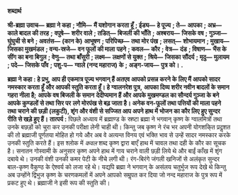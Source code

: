  

**शब्दार्थ** 

**श्री-ब्रह्मा उवाच—** **ब्रह्मा ने कहा** **; नौमि—** **मैं यशोगान करता हूँ** **; ईड्य—** **हे पूज्य** **; ते—** **आपका** **; अभ्र—** **काले बादल की तरह** **;** **वपुषे—** **शरीर वाले** **; तडित्—** **बिजली की भाँति** **; अश्बराय—** **जिसके वष** **; गुञ्जा—** **घुंघुची से बने** **; अवतंस—** **(कान के)** **आभूषण** **; परिपिच्छ—** **तथा मोर पंख** **; लसत्—** **शोभायमान** **; मुखाय—** **जिसका मुखमंडल** **; वन्य-स्रजे—** **वन फूलों की माला** **पहने** **; कवल—** **कौर** **; वेत्र—** **दंड** **; विषाण—** **भैंस के सींग का बना बिगुल** **; वेणु—** **तथा बाँसुरी** **; लक्ष्म—** **लक्षणों से युक्त** **;** **श्रिये—** **जिसका सौंदर्य** **; मृदु—** **मुलायम** **; पदे—** **जिसके पाँव** **; पशु-प—** **ग्वाले (नन्द महाराज) के** **; अङ्ग-जाय—** **पुत्र को।** **.** 

**ब्रह्मा ने कहा : हे प्रभु, आप ही एकमात्र पूज्य भगवान् हैं अतएव आपको प्रसन्न करने के** **लिए मैं आपको सादर नमस्कार करता हूँ और आपकी स्तुति करता हूँ। हे ग्वालनरेश पुत्र,** **आपका दिव्य शरीर नवीन बादलों के समान गहरा नीला है;**  **आपके वष बिजली के समान** **देदीप्यमान हैं और आपके मुखमण्डल का सौन्दर्य गुञ्जा के बने आपके कुण्डलों से तथा सिर पर** **लगे मोरपंख से बढ़ जाता है। अनेक वन-फूलों तथा पत्तियों की माला पहने तथा चराने की** **छड़ी (लकुटी), शृंग और वंशी से सज्जित आप अपने हाथ में भोजन का कौर लिए हुए सुन्दर** **रीति से खड़े हुए हैं।**  **तात्पर्य :** पिछले अध्याय में ब्रह्माण्ड के स्रष्टा ब्रह्मा ने भगवान् कृष्ण के ग्वालमित्रों तथा उनके बछड़ों को चुरा कर उनकी परीक्षा लेनी चाही थी। किन्तु जब कृष्ण ने रंच भर अपनी योगशकि्त प्रदॢशत की तो ब्रह्माजी पूर्णतया मोहित हो गये और अब वे अत्यन्त विनय एवं भक्ति भाव से उन्हें सादर नमस्कार करके उनकी स्तुति करते हैं। इस श्लोक में *कवल* शब्द कृष्ण द्वारा बाएँ हाथ में चावल तथा दही के कौर का सूचक है। सनातन गोस्वामी के अनुसार कृष्ण अपने हाथ में गाय चराने वाली छड़ी लिये थे और बाईं काँख में शृंग दबाये थे। उनकी वंशी उनकी कमर पेटी के नीचे लगी थी। रंग-बिरंगे जंगली खनिजों से अलंकृत सुन्दर बाल-कृष्ण वैकुण्ठ के ऐश्वर्य को लजा रहे थे। यद्यपि ब्रह्मा ने भगवान् के असंलय चतुर्भुज रूप देखे थे किन्तु अब उन्होंने द्विभुज कृष्ण के चरणकमलों में अपने आपको समॢपत कर दिया जो नन्द महाराज के पुत्र रूप में प्रकट हुए थे। ब्रह्माजी ने इसी रूप की स्तुति की।  